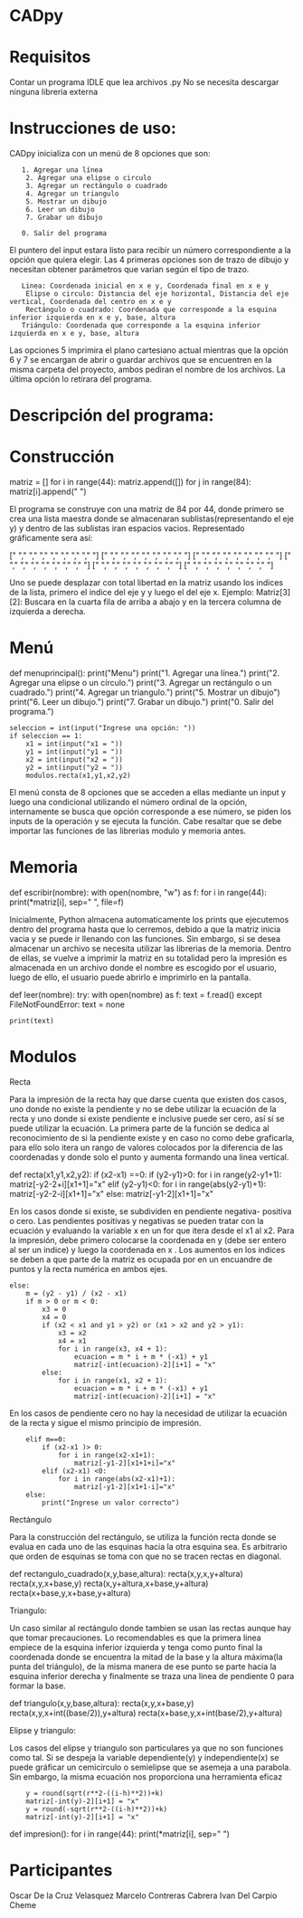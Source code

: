 # CADpy

# Requisitos

 Contar un programa IDLE que lea archivos .py
 No se necesita descargar ninguna libreria externa

# Instrucciones de uso:
  
  CADpy inicializa con un menú de 8 opciones que son:
       
       1. Agregar una línea 
        2. Agregar una elipse o circulo 
        3. Agregar un rectángulo o cuadrado 
        4. Agregar un triangulo 
        5. Mostrar un dibujo 
        6. Leer un dibujo 
        7. Grabar un dibujo 
       
       0. Salir del programa 
   El puntero del input estara listo para recibir un número correspondiente a la opción que quiera elegir.
   Las 4 primeras opciones son de trazo de dibujo y necesitan obtener parámetros que varian según el tipo de trazo.
       
       Linea: Coordenada inicial en x e y, Coordenada final en x e y 
        Elipse o circulo: Distancia del eje horizontal, Distancia del eje vertical, Coordenada del centro en x e y 
        Rectángulo o cuadrado: Coordenada que corresponde a la esquina inferior izquierda en x e y, base, altura
       Triángulo: Coordenada que corresponde a la esquina inferior izquierda en x e y, base, altura
   
   Las opciones 5 imprimira el plano cartesiano actual mientras que la opción 6 y 7 se encargan de abrir o guardar archivos que 
   se encuentren en la misma carpeta del proyecto, ambos pediran el nombre de los archivos.
   La última opción lo retirara del programa. 
# Descripción del programa:
 
 # Construcción
 
 matriz = []
 for i in range(44):
    matriz.append([])
    for j in range(84):
        matriz[i].append("  ") 
        
 El programa se construye con una matriz de 84 por 44, donde primero se crea una lista maestra donde se almacenaran sublistas(representando el eje y) y dentro de las sublistas iran espacios vacios. Representado gráficamente sera así:
 
 [" "," "," "," "," "," "," "," "]
 [" "," "," "," "," "," "," "," "]
 [" "," "," "," "," "," "," "," "]
 [" "," "," "," "," "," "," "," "]
 [" "," "," "," "," "," "," "," "]
 [" "," "," "," "," "," "," "," "]

Uno se puede desplazar con total libertad en la matriz usando los indices de la lista, primero el indice del eje y y luego el del eje x.
Ejemplo: Matriz[3][2]: Buscara en la cuarta fila de arriba a abajo y en la tercera columna de izquierda a derecha.

# Menú

 def menuprincipal():
    print("Menu")
    print("1. Agregar una línea.")
    print("2. Agregar una elipse o un círculo.")
    print("3. Agregar un rectángulo o un cuadrado.")
    print("4. Agregar un triangulo.")
    print("5. Mostrar un dibujo")
    print("6. Leer un dibujo.")
    print("7. Grabar un dibujo.")
    print("0. Salir del programa.")

    seleccion = int(input("Ingrese una opción: "))
    if seleccion == 1:
        x1 = int(input("x1 = "))
        y1 = int(input("y1 = "))
        x2 = int(input("x2 = "))
        y2 = int(input("y2 = "))
        modulos.recta(x1,y1,x2,y2)
     
   El menú consta de 8 opciones que se acceden a ellas mediante un input y luego una condicional utilizando el número ordinal de la opción, internamente se busca que opción corresponde a ese número, se piden los inputs de la operación y se ejecuta la función. Cabe 
   resaltar que se debe importar las funciones de las librerias modulo y memoria antes.
 
# Memoria

def escribir(nombre):
    with open(nombre, "w") as f:
        for i in range(44):
            print(*matriz[i], sep=" ", file=f)

Inicialmente, Python almacena automaticamente los prints que ejecutemos dentro del programa hasta que lo cerremos, debido a que la matriz inicia vacia y se puede ir llenando con las funciones. Sin embargo, si se desea almacenar un archivo se necesita utilizar las librerias de la memoria. Dentro de ellas, se vuelve a imprimir la matriz en su totalidad pero la impresión es almacenada en un archivo donde el nombre es escogido por el usuario, luego de ello, el usuario puede abrirlo e imprimirlo en la pantalla.

def leer(nombre):
    try:
        with open(nombre) as f:
            text = f.read()
    except FileNotFoundError:
        text = none

    print(text)

# Modulos

Recta

Para la impresión de la recta hay que darse cuenta que existen dos casos, uno donde no existe la pendiente y no se debe utilizar 
la ecuación de la recta y uno donde si existe pendiente e inclusive puede ser cero, así sí se puede utilizar la ecuación. La primera parte de la función se dedica al reconocimiento de si la pendiente existe y en caso no como debe graficarla, para ello solo itera un rango de valores colocados por la diferencia de las coordenadas y donde solo el punto y aumenta formando una linea vertical.

def recta(x1,y1,x2,y2):
    if (x2-x1) ==0:
        if (y2-y1)>0:
            for i in range(y2-y1+1):
                matriz[-y2-2+i][x1+1]="x"
        elif (y2-y1)<0:
            for i in range(abs(y2-y1)+1):
                matriz[-y2-2-i][x1+1]="x"
        else:
            matriz[-y1-2][x1+1]="x"
    
En los casos donde si existe, se subdividen en pendiente negativa- positiva o cero. Las pendientes positivas y negativas se pueden tratar con la ecuación y evaluando la variable x en un for que itera desde el x1 al x2. Para la impresión, debe primero colocarse la coordenada en y (debe ser entero al ser un indice) y luego la coordenada en x . Los aumentos en los indices se deben a que parte de la matriz es ocupada por en un encuandre de puntos y la recta numérica en ambos ejes.     
    
    
    
    else:
        m = (y2 - y1) / (x2 - x1)
        if m > 0 or m < 0:
            x3 = 0
            x4 = 0
            if (x2 < x1 and y1 > y2) or (x1 > x2 and y2 > y1):
                x3 = x2
                x4 = x1
                for i in range(x3, x4 + 1):
                    ecuacion = m * i + m * (-x1) + y1
                    matriz[-int(ecuacion)-2][i+1] = "x"
            else:
                for i in range(x1, x2 + 1):
                    ecuacion = m * i + m * (-x1) + y1
                    matriz[-int(ecuacion)-2][i+1] = "x"
        
 En los casos de pendiente cero no hay la necesidad de utilizar la ecuación de la recta y sigue el mismo principio de impresión.
        
        
        elif m==0:
            if (x2-x1 )> 0:
                for i in range(x2-x1+1):
                    matriz[-y1-2][x1+1+i]="x"
            elif (x2-x1) <0:
                for i in range(abs(x2-x1)+1):
                    matriz[-y1-2][x1+1-i]="x"
        else:
            print("Ingrese un valor correcto")


Rectángulo

Para la construcción del rectángulo, se utiliza la función recta donde se evalua en cada uno de las esquinas hacia la otra esquina sea. 
Es arbitrario que orden de esquinas se toma con que no se tracen rectas en diagonal.


def rectangulo_cuadrado(x,y,base,altura):
    recta(x,y,x,y+altura)
    recta(x,y,x+base,y)
    recta(x,y+altura,x+base,y+altura)
    recta(x+base,y,x+base,y+altura)

Triangulo:

Un caso similar al rectángulo donde tambien se usan las rectas aunque hay que tomar precauciones. Lo recomendables es que la primera linea empiece de la esquina inferior izquierda y tenga como punto final la coordenada donde se encuentra la mitad de la base y la altura máxima(la punta del triángulo), de la misma manera de ese punto se parte hacia la esquina inferior derecha y finalmente se traza una linea de pendiente 0 para formar la base.

def triangulo(x,y,base,altura):
    recta(x,y,x+base,y)
    recta(x,y,x+int((base/2)),y+altura)
    recta(x+base,y,x+int(base/2),y+altura)

Elipse y triangulo:

Los casos del elipse y triangulo son particulares ya que no son funciones como tal. Si se despeja la variable dependiente(y) y independiente(x) se puede gráficar un cemicirculo o semielipse que se asemeja a una parabola. Sin embargo, la misma ecuación nos proporciona una herramienta eficaz

        y = round(sqrt(r**2-((i-h)**2))+k)
        matriz[-int(y)-2][i+1] = "x"
        y = round(-sqrt(r**2-((i-h)**2))+k)
        matriz[-int(y)-2][i+1] = "x"



def impresion():
    for i in range(44):
        print(*matriz[i], sep=" ")


# Participantes
  Oscar De la Cruz Velasquez
  Marcelo Contreras Cabrera
  Ivan Del Carpio Cheme
